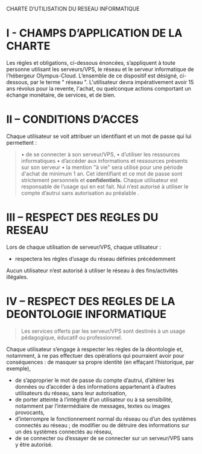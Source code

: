 
CHARTE D’UTILISATION DU RESEAU INFORMATIQUE

# I - CHAMPS D’APPLICATION DE LA CHARTE

Les règles et obligations, ci-dessous énoncées, s’appliquent à toute personne utilisant les serveurs/VPS, le réseau et le serveur informatique de l'hébergeur Olympus-Cloud.
L’ensemble de ce dispositif est désigné, ci-dessous, par le terme " réseau ".
L'utilisateur devra impérativement avoir 15 ans révolus pour la revente, l'achat, ou quelconque actions comportant un échange monétaire, de services, et de bien.

# II – CONDITIONS D’ACCES

Chaque utilisateur se voit attribuer un identifiant et un mot de passe qui lui permettent :
> • de se connecter à son serveur/VPS,
> • d’utiliser les ressources informatiques 
> • d’accéder aux informations et ressources présents sur son serveur
> • la mention "à vie" sera utilisé pour une période d'achat de minimum 1 an.
Cet identifiant et ce mot de passe sont strictement personnels et __confidentiels.__
Chaque utilisateur est responsable de l’usage qui en est fait.
Nul n’est autorisé à utiliser le compte d’autrui sans autorisation au préalable .

# III – RESPECT DES REGLES DU RESEAU

Lors de chaque utilisation de serveur/VPS, chaque utilisateur :
 - respectera les règles d’usage du réseau définies précédemment
 
Aucun utilisateur n’est autorisé à utiliser le réseau à des fins/activités illégales.
# IV – RESPECT DES REGLES DE LA DEONTOLOGIE INFORMATIQUE

>Les services offerts par les serveur/VPS sont destinés à un usage pédagogique, éducatif ou professionnel.

Chaque utilisateur s’engage à respecter les règles de la déontologie et, notamment, à ne pas effectuer des
opérations qui pourraient avoir pour conséquences :
 de masquer sa propre identité (en effaçant l’historique, par exemple),
- de s’approprier le mot de passe du compte d’autrui,
 d’altérer les données ou d’accéder à des informations appartenant à d’autres utilisateurs du réseau, sans leur
autorisation,
- de porter atteinte à l’intégrité d’un utilisateur ou à sa sensibilité, notamment par l’intermédiaire de
messages, textes ou images provocants,
- d’interrompre le fonctionnement normal du réseau ou d’un des systèmes connectés au réseau ; de modifier
ou de détruire des informations sur un des systèmes connectés au réseau,
- de se connecter ou d’essayer de se connecter sur un serveur/VPS sans y être autorisé. 
